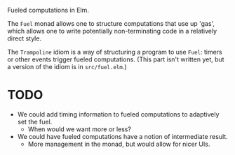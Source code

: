 Fueled computations in Elm.

The `Fuel` monad allows one to structure computations that use up 'gas', which allows one to write potentially non-terminating code in a relatively direct style.

The `Trampoline` idiom is a way of structuring a program to use `Fuel`: timers or other events trigger fueled computations. (This part isn't written yet, but a version of the idiom is in `src/fuel.elm`.)

# TODO

- We could add timing information to fueled computations to adaptively set the fuel.
  + When would we want more or less?
- We could have fueled computations have a notion of intermediate result.
  + More management in the monad, but would allow for nicer UIs.
